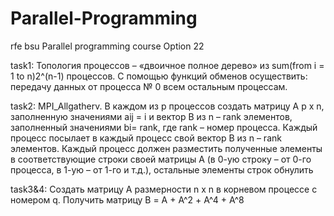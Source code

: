 # Parallel-Programming

rfe bsu Parallel programming course
Option 22

task1:
Топология процессов – «двоичное полное дерево» из sum(from i = 1 to n)2^(n-1)
процессов. С помощью функций обменов осуществить: 
передачу данных от процесса № 0 всем остальным процессам.

task2: 
MPI_Allgatherv. В каждом из p процессов создать матрицу A p x
n, заполненную значениями aij = i и вектор B из n – rank элементов, заполненный значениями bi= rank, где rank – номер процесса. 
Каждый процесс посылает в каждый процесс свой вектор B из n – rank элементов. 
Каждый процесс должен разместить полученные элементы в соответствующие строки своей матрицы А (в 0-ую строку – от 0-го процесса,
в 1-ую – от 1-го и т.д.), остальные элементы строк обнулить

task3&4:
Создать матрицу А размерности n x n в корневом процессе с номером q. Получить матрицу B = А + А^2 + A^4 + A^8 
